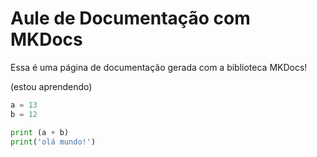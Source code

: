 # Aule de Documentação com MKDocs

Essa é uma página de documentação gerada com a biblioteca MKDocs!

(estou aprendendo)

```python
a = 13
b = 12

print (a + b)
print('olá mundo!')
```
